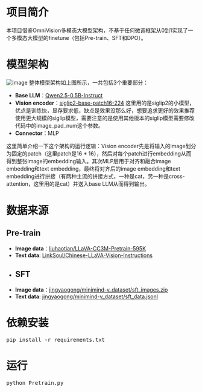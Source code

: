 # 项目简介
本项目借鉴OmniVision多模态大模型架构，不基于任何微调框架从0到1实现了一个多模态大模型的finetune（包括Pre-train、SFT和DPO）。

# 模型架构
![image](https://github.com/user-attachments/assets/2d9e0ca3-1049-4cf2-8e6d-51bd44488041)
整体模型架构如上图所示，一共包括3个重要部分：
* **Base LLM**：[Qwen2.5-0.5B-Instruct](https://huggingface.co/Qwen/Qwen2.5-0.5B-Instruct/tree/main)
* **Vision encoder**：[siglip2-base-patch16-224](https://huggingface.co/google/siglip2-base-patch16-224/tree/main) 这里用的是siglip2的小模型，优点是训练快，显存要求低，缺点是效果没那么好，想要追求更好的效果推荐使用更大规模的siglip模型，需要注意的是使用其他版本的siglip模型需要修改代码中的image_pad_num这个参数。
* **Connector**：MLP

这里简单介绍一下这个架构的运行逻辑：Vision encoder先是将输入的image划分为固定的patch（这里patch是16 * 16），然后对每个patch进行embedding从而得到整张image的embedding输入。其次MLP层用于对齐和融合image embedding和text embedding，最终将对齐后的image embedding和text embedding进行拼接（有两种主流的拼接方式，一种是cat，另一种是cross-attention，这里用的是cat）并送入base LLM从而得到输出。

# 数据来源
## Pre-train
* **Image data**：[liuhaotian/LLaVA-CC3M-Pretrain-595K](https://huggingface.co/datasets/liuhaotian/LLaVA-CC3M-Pretrain-595K/tree/main)
*  **Text data**: [LinkSoul/Chinese-LLaVA-Vision-Instructions](https://huggingface.co/datasets/LinkSoul/Chinese-LLaVA-Vision-Instructions/tree/main)
*  ## SFT
*  **Image data**：[jingyaogong/minimind-v_dataset/sft_images.zip]([https://huggingface.co/datasets/liuhaotian/LLaVA-CC3M-Pretrain-595K/tree/main](https://hf-mirror.com/datasets/jingyaogong/minimind-v_dataset/blob/main/sft_images.zip))
*  **Text data**: [jingyaogong/minimind-v_dataset/sft_data.jsonl]([https://huggingface.co/datasets/LinkSoul/Chinese-LLaVA-Vision-Instructions/tree/main](https://hf-mirror.com/datasets/jingyaogong/minimind-v_dataset/blob/main/sft_data.jsonl))

# 依赖安装
<pre lang="md">pip install -r requirements.txt </pre>

# 运行
<pre lang="md">python Pretrain.py </pre>
